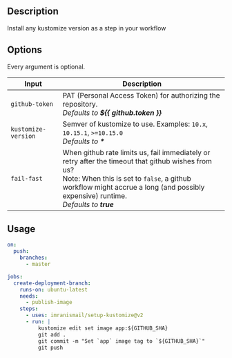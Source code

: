 ## Description

Install any kustomize version as a step in your workflow

## Options

Every argument is optional.

| Input               | Description                                                                                                                                                                                                                             |
| ------------------- | --------------------------------------------------------------------------------------------------------------------------------------------------------------------------------------------------------------------------------------- |
| `github-token`      | PAT (Personal Access Token) for authorizing the repository.<br>_Defaults to **\${{ github.token }}**_                                                                                                                                   |
| `kustomize-version` | Semver of kustomize to use. Examples: `10.x`, `10.15.1`, `>=10.15.0`<br>_Defaults to **\***_                                                                                                                                            |
| `fail-fast`         | When github rate limits us, fail immediately or retry after the timeout that github wishes from us? <br>Note: When this is set to `false`, a github workflow might accrue a long (and possibly expensive) runtime.<br>_Defaults to **true**_ |

## Usage

```yaml
on:
  push:
    branches:
      - master

jobs:
  create-deployment-branch:
    runs-on: ubuntu-latest
    needs:
      - publish-image
    steps:
      - uses: imranismail/setup-kustomize@v2
      - run: |
          kustomize edit set image app:${GITHUB_SHA}
          git add .
          git commit -m "Set `app` image tag to `${GITHUB_SHA}`"
          git push
```
